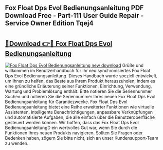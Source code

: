 ## Fox Float Dps Evol Bedienungsanleitung PDF Download Free - Part-111 User Guide Repair - Service Owner Edition Tqej4

# <h2><a href="http://df25x6.blite.top/?on=Fox+Float+Dps+Evol+Bedienungsanleitung">🔗Download 👉🔴 Fox Float Dps Evol Bedienungsanleitung</a></h2>

[![Fox Float Dps Evol Bedienungsanleitung new download](https://i.imgur.com/lujVjoI.png)](http://df25x6.blite.top/?on=Fox+Float+Dps+Evol+Bedienungsanleitung)
Grüße und willkommen im Benutzerhandbuch für Ihr neu synchronisiertes Fox Float Dps Evol Bedienungsanleitung. Dieses Handbuch wurde speziell entwickelt, um Ihnen zu helfen, das Beste aus Ihrem Produkt herauszuholen, indem es eine gründliche Erläuterung seiner Funktionen, Einrichtung, Verwendung, Wartung und Problemlösung enthält. Bitte notieren Sie die Seriennummer Suchen und notieren Sie die Seriennummer Ihres neuen Fox Float Dps Evol Bedienungsanleitung für Garantiezwecke. Fox Float Dps Evol Bedienungsanleitung bietet eine Reihe erweiterter Funktionen wie virtuelle Assistenten, intelligente Benachrichtigungen, anpassbare Verknüpfungen und automatisierte Aufgaben, die alle einfach über die Benutzeroberfläche gesteuert werden können. Wir hoffen, dass das Fox Float Dps Evol BedienungsanleitungD ein wertvolles Gut war, wenn Sie durch die Funktionen Ihres neuen Produkts navigieren. Sollten Sie Fragen oder Bedenken haben, zögern Sie bitte nicht, sich an unser Kundensupport-Team zu wenden.
